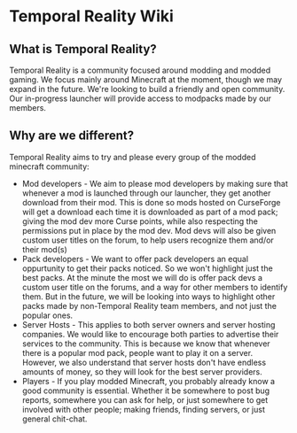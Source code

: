 # Temporal Reality Wiki
## What is Temporal Reality?
Temporal Reality is a community focused around modding and modded gaming. We focus mainly around Minecraft at the moment, though we may expand in the future. We're looking to build a friendly and open community. Our in-progress launcher will provide access to modpacks made by our members.

## Why are we different?
Temporal Reality aims to try and please every group of the modded minecraft community:

* Mod developers - We aim to please mod developers by making sure that whenever a mod is launched through our launcher, they get another download from their mod. This is done so mods hosted on CurseForge will get a download each time it is downloaded as part of a mod pack; giving the mod dev more Curse points, while also respecting the permissions put in place by the mod dev. Mod devs will also be given custom user titles on the forum, to help users recognize them and/or their mod(s)
* Pack developers - We want to offer pack developers an equal oppurtunity to get their packs noticed. So we won't highlight just the best packs. At the minute the most we will do is offer pack devs a custom user title on the forums, and a way for other members to identify them. But in the future, we will be looking into ways to highlight other packs made by non-Temporal Reality team members, and not just the popular ones.
* Server Hosts - This applies to both server owners and server hosting companies. We would like to encourage both parties to advertise their services to the community. This is because we know that whenever there is a popular mod pack, people want to play it on a server. However, we also understand that server hosts don't have endless amounts of money, so they will look for the best server providers.
* Players - If you play modded Minecraft, you probably already know a good community is essential. Whether it be somewhere to post bug reports, somewhere you can ask for help, or just somewhere to get involved with other people; making friends, finding servers, or just general chit-chat.